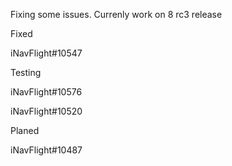 Fixing some issues. Currenly work on 8 rc3 release

Fixed

iNavFlight#10547

Testing

iNavFlight#10576

iNavFlight#10520

Planed

iNavFlight#10487
